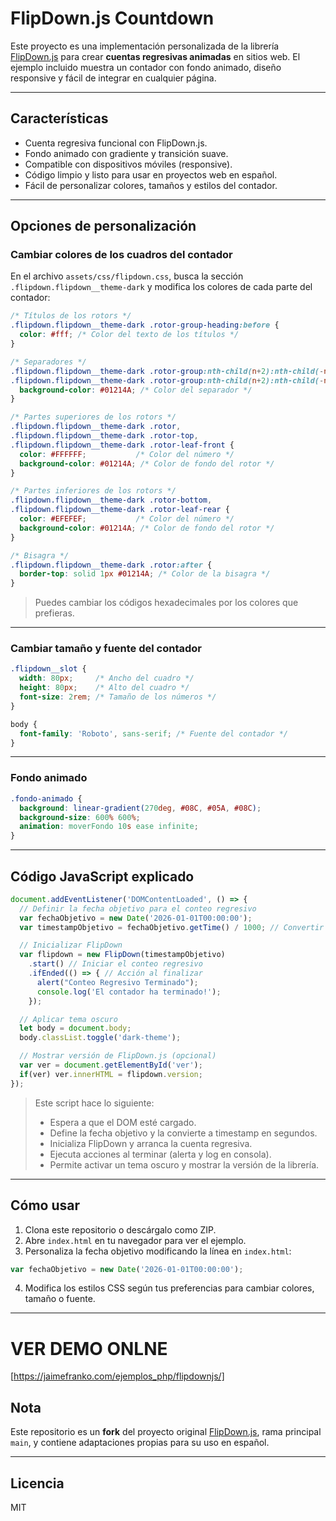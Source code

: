 # FlipDown.js Countdown

Este proyecto es una implementación personalizada de la librería [FlipDown.js](https://github.com/PButcher/flipdown) para crear **cuentas regresivas animadas** en sitios web.
El ejemplo incluido muestra un contador con fondo animado, diseño responsive y fácil de integrar en cualquier página.

---

## Características

* Cuenta regresiva funcional con FlipDown.js.
* Fondo animado con gradiente y transición suave.
* Compatible con dispositivos móviles (responsive).
* Código limpio y listo para usar en proyectos web en español.
* Fácil de personalizar colores, tamaños y estilos del contador.

---

## Opciones de personalización

### Cambiar colores de los cuadros del contador

En el archivo `assets/css/flipdown.css`, busca la sección `.flipdown.flipdown__theme-dark` y modifica los colores de cada parte del contador:

```css
/* Títulos de los rotors */
.flipdown.flipdown__theme-dark .rotor-group-heading:before {
  color: #fff; /* Color del texto de los títulos */
}

/* Separadores */
.flipdown.flipdown__theme-dark .rotor-group:nth-child(n+2):nth-child(-n+3):before,
.flipdown.flipdown__theme-dark .rotor-group:nth-child(n+2):nth-child(-n+3):after {
  background-color: #01214A; /* Color del separador */
}

/* Partes superiores de los rotors */
.flipdown.flipdown__theme-dark .rotor,
.flipdown.flipdown__theme-dark .rotor-top,
.flipdown.flipdown__theme-dark .rotor-leaf-front {
  color: #FFFFFF;           /* Color del número */
  background-color: #01214A; /* Color de fondo del rotor */
}

/* Partes inferiores de los rotors */
.flipdown.flipdown__theme-dark .rotor-bottom,
.flipdown.flipdown__theme-dark .rotor-leaf-rear {
  color: #EFEFEF;           /* Color del número */
  background-color: #01214A; /* Color de fondo del rotor */
}

/* Bisagra */
.flipdown.flipdown__theme-dark .rotor:after {
  border-top: solid 1px #01214A; /* Color de la bisagra */
}
```

> Puedes cambiar los códigos hexadecimales por los colores que prefieras.

---

### Cambiar tamaño y fuente del contador

```css
.flipdown__slot {
  width: 80px;     /* Ancho del cuadro */
  height: 80px;    /* Alto del cuadro */
  font-size: 2rem; /* Tamaño de los números */
}

body {
  font-family: 'Roboto', sans-serif; /* Fuente del contador */
}
```

---

### Fondo animado

```css
.fondo-animado {
  background: linear-gradient(270deg, #08C, #05A, #08C);
  background-size: 600% 600%;
  animation: moverFondo 10s ease infinite;
}
```

---

## Código JavaScript explicado

```javascript
document.addEventListener('DOMContentLoaded', () => {
  // Definir la fecha objetivo para el conteo regresivo
  var fechaObjetivo = new Date('2026-01-01T00:00:00');
  var timestampObjetivo = fechaObjetivo.getTime() / 1000; // Convertir a segundos

  // Inicializar FlipDown
  var flipdown = new FlipDown(timestampObjetivo)
    .start() // Iniciar el conteo regresivo
    .ifEnded(() => { // Acción al finalizar
      alert("Conteo Regresivo Terminado");
      console.log('El contador ha terminado!');
    });

  // Aplicar tema oscuro
  let body = document.body;
  body.classList.toggle('dark-theme');

  // Mostrar versión de FlipDown.js (opcional)
  var ver = document.getElementById('ver');
  if(ver) ver.innerHTML = flipdown.version;
});
```

> Este script hace lo siguiente:
>
> * Espera a que el DOM esté cargado.
> * Define la fecha objetivo y la convierte a timestamp en segundos.
> * Inicializa FlipDown y arranca la cuenta regresiva.
> * Ejecuta acciones al terminar (alerta y log en consola).
> * Permite activar un tema oscuro y mostrar la versión de la librería.

---

## Cómo usar

1. Clona este repositorio o descárgalo como ZIP.
2. Abre `index.html` en tu navegador para ver el ejemplo.
3. Personaliza la fecha objetivo modificando la línea en `index.html`:

```javascript
var fechaObjetivo = new Date('2026-01-01T00:00:00');
```

4. Modifica los estilos CSS según tus preferencias para cambiar colores, tamaño o fuente.

---
# VER DEMO ONLNE

[https://jaimefranko.com/ejemplos_php/flipdownjs/]

## Nota

Este repositorio es un **fork** del proyecto original [FlipDown.js](https://github.com/PButcher/flipdown), rama principal `main`, y contiene adaptaciones propias para su uso en español.

---

## Licencia

MIT

